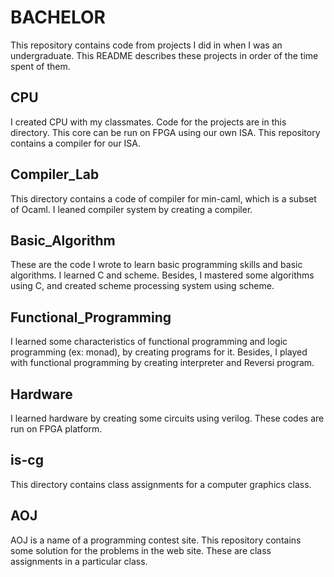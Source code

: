 # BACHELOR
This repository contains code from projects I did in when I was an undergraduate. This README describes these projects in order of the time spent of them.

## CPU
I created CPU with my classmates. Code for the projects are in this directory. This core can be run on FPGA using our own ISA. This repository contains a compiler for our ISA.


## Compiler_Lab
This directory contains a code of compiler for min-caml, which is a subset of Ocaml. I leaned compiler system by creating a compiler.

## Basic_Algorithm
These are the code I wrote to learn basic programming skills and basic algorithms. I learned C and scheme. Besides, I mastered some algorithms using C, and created scheme processing system using scheme.

## Functional_Programming
I learned some characteristics of functional programming and logic programming (ex: monad), by creating programs for it. Besides, I played with functional programming by creating interpreter and Reversi program.

## Hardware
I learned hardware by creating some circuits using verilog. These codes are run on FPGA platform.

## is-cg
This directory contains class assignments for a computer graphics class.


## AOJ
AOJ is a name of a programming contest site. This repository contains some solution for the problems in the web site. These are class assignments in a particular class.